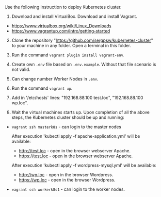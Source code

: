 Use the following instruction to deploy Kubernetes cluster.

1. Download and install VirtualBox. Download and install Vagrant.
 - https://www.virtualbox.org/wiki/Linux_Downloads
 - https://www.vagrantup.com/intro/getting-started

2. Clone the repository "https://github.com/sergpsw/kubernetes-cluster" to your machine in any folder. Open a terminal in this folder. 

3. Run the command `vagrant plugin install vagrant-env`.

4. Create own `.env` file based on `.env.example`. Without that file scenario is not valid.

5. Can change number Worker Nodes in `.env`.

6. Run the command `vagrant up`. 

7. Add in '/etc/hosts' lines: "192.168.88.100 test.loc", "192.168.88.100 wp.loc".

8. Wait the virtual machines starts up. Upon completion of all the above steps, the Kubernetes cluster should be up and running:
  - `vagrant ssh masterk8s` - can login to the master nodes

    After execution 'kubectl apply -f apache-application.yml' will be available:
    - http://test.loc - open in the browser webserver Apache.
    - https://test.loc - open in the browser webserver Apache.

    After execution 'kubectl apply -f wordpress-mysql.yml' will be available:
    - http://wp.loc - open in the browser Wordpress.
    - https://wp.loc - open in the browser Wordpress.

  - `vagrant ssh workerk8s1` - can login to the worker nodes.

